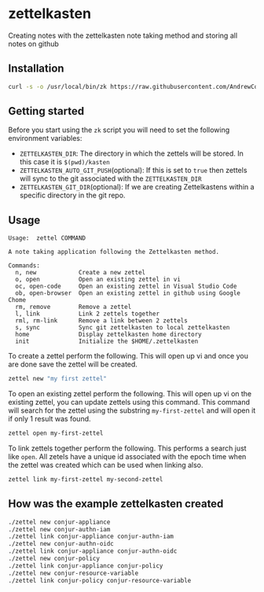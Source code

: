 # zettelkasten
Creating notes with the zettelkasten note taking method and storing all notes on github

## Installation
```bash
curl -s -o /usr/local/bin/zk https://raw.githubusercontent.com/AndrewCopeland/zettelkasten/master/zk && chmod +x /usr/local/bin/zk
```

## Getting started
Before you start using the `zk` script you will need to set the following environment variables:
- `ZETTELKASTEN_DIR`: The directory in which the zettels will be stored. In this case it is `$(pwd)/kasten`
- `ZETTELKASTEN_AUTO_GIT_PUSH`(optional): If this is set to `true` then zettels will sync to the git associated with the `ZETTELKASTEN_DIR`
- `ZETTELKASTEN_GIT_DIR`(optional): If we are creating Zettelkastens within a specific directory in the git repo. 

## Usage
```
Usage:	zettel COMMAND

A note taking application following the Zettelkasten method.

Commands:
  n, new            Create a new zettel
  o, open           Open an existing zettel in vi
  oc, open-code     Open an existing zettel in Visual Studio Code
  ob, open-browser  Open an existing zettel in github using Google Chome
  rm, remove        Remove a zettel
  l, link           Link 2 zettels together
  rml, rm-link      Remove a link between 2 zettels
  s, sync           Sync git zettelkasten to local zettelkasten
  home              Display zettelkasten home directory
  init              Initialize the $HOME/.zettelkasten
```

To create a zettel perform the following. This will open up vi and once you are done save the zettel will be created.
```bash
zettel new "my first zettel"
```

To open an existing zettel perform the following. This will open up vi on the existing zettel, you can update zettels using this command. This command will search for the zettel using the substring `my-first-zettel` and will open it if only 1 result was found.
```bash
zettel open my-first-zettel
```

To link zettels together perform the following. This performs a search just like `open`. All zetels have a unique id associated with the epoch time when the zettel was created which can be used when linking also.
```bash
zettel link my-first-zettel my-second-zettel
```

## How was the example zettelkasten created
```bash
./zettel new conjur-appliance
./zettel new conjur-authn-iam
./zettel link conjur-appliance conjur-authn-iam
./zettel new conjur-authn-oidc
./zettel link conjur-appliance conjur-authn-oidc
./zettel new conjur-policy
./zettel link conjur-appliance conjur-policy
./zettel new conjur-resource-variable
./zettel link conjur-policy conjur-resource-variable
```
